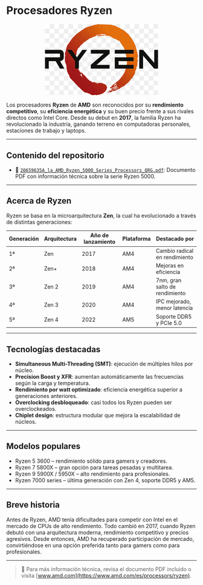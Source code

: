 # Procesadores Ryzen

<p align="center">
  <img src="https://github.com/Kevs-28OR/procesadores-ryzen/blob/main/png-transparent-ryzen-hd-logo-thumbnail.png" alt="Logo Ryzen" width="300"/>
</p>

Los procesadores **Ryzen** de **AMD** son reconocidos por su **rendimiento competitivo**, su **eficiencia energética** y su buen precio frente a sus rivales directos como Intel Core. Desde su debut en **2017**, la familia Ryzen ha revolucionado la industria, ganando terreno en computadoras personales, estaciones de trabajo y laptops.

---

##  Contenido del repositorio
  
- 🧠 [`20659635A_la_AMD_Ryzen_5000_Series_Processors_QRG.pdf`](https://github.com/Kevs-28OR/procesadores-ryzen/blob/main/20659635A_la_AMD_Ryzen_5000_Series_Processors_QRG.pdf): Documento PDF con información técnica sobre la serie Ryzen 5000.  
  

---

##  Acerca de Ryzen

Ryzen se basa en la microarquitectura **Zen**, la cual ha evolucionado a través de distintas generaciones:

| Generación | Arquitectura | Año de lanzamiento | Plataforma       | Destacado por                  |
|------------|--------------|--------------------|------------------|--------------------------------|
| 1ª         | Zen          | 2017               | AM4              | Cambio radical en rendimiento |
| 2ª         | Zen+         | 2018               | AM4              | Mejoras en eficiencia         |
| 3ª         | Zen 2        | 2019               | AM4              | 7nm, gran salto de rendimiento|
| 4ª         | Zen 3        | 2020               | AM4              | IPC mejorado, menor latencia  |
| 5ª         | Zen 4        | 2022               | AM5              | Soporte DDR5 y PCIe 5.0       |

---

##  Tecnologías destacadas

-  **Simultaneous Multi-Threading (SMT)**: ejecución de múltiples hilos por núcleo.
-  **Precision Boost y XFR**: aumentan automáticamente las frecuencias según la carga y temperatura.
-  **Rendimiento por watt optimizado**: eficiencia energética superior a generaciones anteriores.
-  **Overclocking desbloqueado**: casi todos los Ryzen pueden ser overclockeados.
-  **Chiplet design**: estructura modular que mejora la escalabilidad de núcleos.

---

##  Modelos populares

- Ryzen 5 3600 – rendimiento sólido para gamers y creadores.
- Ryzen 7 5800X – gran opción para tareas pesadas y multitarea.
- Ryzen 9 5900X / 5950X – alto rendimiento para profesionales.
- Ryzen 7000 series – última generación con Zen 4, soporte DDR5 y AM5.

---

## Breve historia

Antes de Ryzen, AMD tenía dificultades para competir con Intel en el mercado de CPUs de alto rendimiento. Todo cambió en 2017, cuando Ryzen debutó con una arquitectura moderna, rendimiento competitivo y precios agresivos. Desde entonces, AMD ha recuperado participación de mercado, convirtiéndose en una opción preferida tanto para gamers como para profesionales.

---

> 📘 Para más información técnica, revisa el documento PDF incluido o visita [www.amd.com](https://www.amd.com/es/processors/ryzen).

